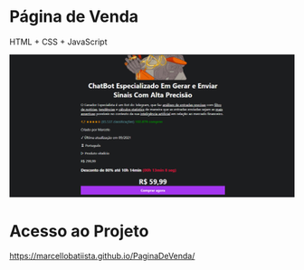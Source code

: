 # Página de Venda



HTML + CSS + JavaScript



![site](imagens/img.png)


# Acesso ao Projeto

https://marcellobatiista.github.io/PaginaDeVenda/

